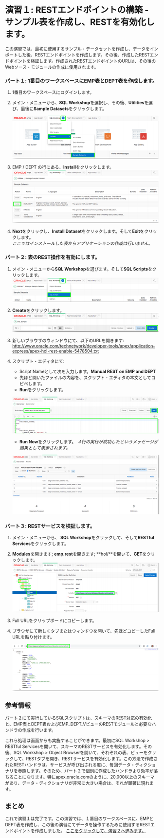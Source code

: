 # 演習１: RESTエンドポイントの構築 - サンプル表を作成し、RESTを有効化します。

この演習では、最初に使用するサンプル・データセットを作成し、データをインポートした後、RESTエンドポイントを作成します。その後、作成したRESTエンドポイントを検証します。作成されたRESTエンドポイントのURLは、その後のWebソース・モジュールの作成に使用されます。
### **パート１**: 1番目のワークスペースにEMP表とDEPT表を作成します。

1. 1番目のワークスペースにログインします。
2. メイン・メニューから、**SQL Workshop**を選択し、その後、**Utilities**を選び、最後に**Sample Datasets**をクリックします。

    ![](images/1/sample-datasets.png)

3. EMP / DEPT の行にある、**Install**をクリックします。  
    ![](images/1/install-emp-dept.png)
4. **Next**をクリックし、**Install Dataset**をクリックします。そして**Exit**をクリックします。  
    *ここではインストールした表からアプリケーションの作成は行いません。*

### **パート２**: 表のREST操作を有効にします。

1. メイン・メニューから**SQL Workshop**を選びます。そして**SQL Scripts**をクリックします。  
    ![](images/1/select-sql-script.png)
2. **Create**をクリックします。  
    ![](images/1/click-create.png)
3. 新しいブラウザのウィンドウにて、以下のURLを開きます:
http://www.oracle.com/technetwork/developer-tools/apex/application-express/apex-hol-rest-enable-5478504.txt

4. スクリプト・エディタにて:
    - Script Nameとして次を入力します。**Manual REST on EMP and DEPT**
    - 先ほど開いたファイルの内容を、スクリプト・エディタの本文としてコピペします。
    - **Run**をクリックします。

    ![](images/1/script-name.png)
    - **Run Now**をクリックします。
    *４行の実行が成功したというメッセージが結果として表示されます。*

    ![](images/1/scripts-created.png)

### **パート３**: RESTサービスを検証します。

1. メイン・メニューから、 **SQL Workshop**をクリックして、そして**RESTful Services**をクリックします。
2. **Modules**を開きます; **emp.rest**を開きます; **hol/**を開いて、**GET**をクリックします。
    ![](images/1/copy-url.png)
3. Full URLをクリップボードにコピーします。
4. ブラウザにて新しくタブまたはウィンドウを開いて、先ほどコピーしたFull URLを貼り付けます。

    ![](images/1/open-url.png)

## 参考情報

パート２にて実行しているSQLスクリプトは、スキーマのREST対応の有効化と、EMP表とDEPT表およびEMP_DEPT_VビューのRESTモジュールと必要なハンドラの作成を行います。

これら処理は画面からも実施することができます。最初にSQL Workshop > RESTful Servicesを開いて、スキーマのRESTサービスを有効化します。その後、SQL Workshop > Object Browserを開いて、それぞれの表、ビューをクリックして、RESTタブを開き、RESTサービスを有効化します。この方法で作成されたRESTハンドラは、サービスが呼び出される度に、毎回データ・ディクショナリを参照します。そのため、パート２で個別に作成したハンドラより効率が落ちることになります。特にapex.oracle.comのように、20,000以上のスキーマがあり、データ・ディクショナリが非常に大きい場合は、それが顕著に現れます。

## まとめ

これで演習１は完了です。この演習では、１番目のワークスペースに、EMPとDEPT表を作成し、この後の演習にてデータを操作するために使用するRESTエンドポイントを作成しました。
[ここをクリックして、演習２へ進みます。](2-building-your-app-which-will-be-based-on-the-rest-endpoints-creating-the-app.md)